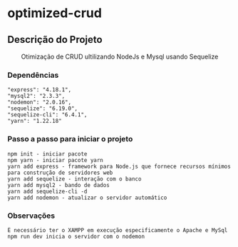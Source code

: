 # optimized-crud

## Descrição do Projeto
<p align="center">Otimização de CRUD ultilizando NodeJs e Mysql usando Sequelize</p>

### Dependências
    
    "express": "4.18.1",
    "mysql2": "2.3.3",
    "nodemon": "2.0.16",
    "sequelize": "6.19.0",
    "sequelize-cli": "6.4.1",
    "yarn": "1.22.18"
    
### Passo a passo para iniciar o projeto

    npm init - iniciar pacote
    npm yarn - iniciar pacote yarn
    yarn add express - framework para Node.js que fornece recursos mínimos para construção de servidores web
    yarn add sequelize - interação com o banco
    yarn add mysql2 - bando de dados
    yarn add sequelize-cli -d
    yarn add nodemon - atualizar o servidor automático

### Observações 

    É necessário ter o XAMPP em execução especificamente o Apache e MySql
    npm run dev inicia o servidor com o nodemon

